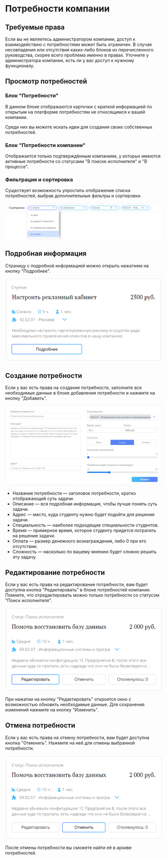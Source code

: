 # Потребности компании

## Требуемые права
Если вы не являетесь администратором компании, доступ к взаимодействию с потребностями может быть ограничен. В случае несовпадения или отсутствия каких-либо блоков из перечисленного руководства, скорее всего проблема именно в правах. Уточните у администратора компании, есть ли у вас доступ к нужному функционалу.

## Просмотр потребностей

### Блок "Потребности"

В данном блоке отображаются карточки с краткой информацией по открытым на платформе потребностям не относящимся к вашей компании.

Среди них вы можете искать идеи для создания своих собственных потребностей.

### Блок "Потребности компании"

Отображается только подтверждённым компаниям, у которых имеются активные потребности со статусами "В поиске исполнителя" и "В процессе".

### Фильтрация и сортировка

Существует возможность упростить отображение списка потребностей, выбрав дополнительные фильтры и сортировки.

![ФильтрацияПотребностей.png](../../files/ФильтрацияПотребностей.png)

## Подробная информация

Страницу с подробной информацией можно открыть нажатием на кнопку "Подробнее".

![ПотребностиПодробнее.png](../files/ПотребностиПодробнее.png)

## Создание потребности

Если у вас есть права на создание потребности, заполните все необходимые данные в блоке добавления потребности и нажмите на кнопку "Добавить".

![СозданиеПотребности.jpg](../files/СозданиеПотребности.jpg)

- Название потребности — заголовок потребности, кратко отображающий суть задачи.
- Описание — вся подробная информация, чтобы лучше понять суть задачи.
- Адрес — место, куда студенту нужно будет подойти для решения задачи.
- Специальность — наиболее подходящие специальности студентов.
- Время — примерное время, которое студенту придется потратить на решение задачи.
- Оплата — размер денежного вознаграждения, либо 0 при его отсутствии.
- Сложность — насколько по вашему мнению будет сложно решить эту задачу.


## Редактирование потребности

Если у вас есть права на редактирование потребности, вам будет доступна кнопка "Редактировать" в блоке потребностей компании. Помните, что отредактировать можно только потребности со статусом "Поиск исполнителя".

![КнопкаРедактирования.png](../files/КнопкаРедактирования.png)  

При нажатии на кнопку "Редактировать" откроется окно с возможностью обновить необходимые данные. Для сохранения изменений нажмите на кнопку "Изменить".


## Отмена потребности

Если у вас есть права на отмену потребности, вам будет доступна кнопка "Отменить". Нажмите на неё для отмены выбранной потребности.

![КнопкаОтмены.png](../files/КнопкаОтмены.png)

После отмены потребности вы сможете найти её в архиве потребностей.